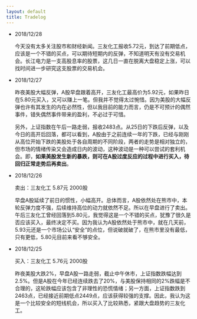 ```yaml
---
layout: default
title: Tradelog
---
```


* 2018/12/28

    今天没有太多关注股市和财经新闻。三友化工报收5.72元，到达了前期低点，应该是一个不错的买点，可以期待短期内的反弹，不知道明天有没有交易机会。长江电力是一支高股息率的股票，这几日一直在脱离大盘稳定上涨，可以找时间进一步研究这支股票的交易机会。

* 2018/12/27

    昨夜美股大幅反弹，A股早盘跟着高开，三友化工最高价为5.92元，如果昨日在5.80元买入，又可以赚上一笔。但我并不觉得太过惋惜。因为美股的大幅反弹也许有其发生的内在必然性，但以我目前的能力而言，仍是不可预计的偶然事件，错失偶然事件带来的盈利，不必过于可惜。

    另外，上证指数在午后一路走弱，报收2483点。从25日的下跌后反弹，以及今日的高开后回落，都可以看到，A股由于之前连续一年的下跌，已经与刚刚从高位开始下跌的美股处于各自周期的不同阶段，两者的走势是相对独立的，但市场的情绪传染又会造成日内的波动，这种波动是一种可以尝试的套利机会。即，**如果美股发生新的暴跌，则可在A股过度反应的过程中进行买入，待回归正常走势后再卖出**。

* 2018/12/26

    卖出：三友化工 5.87元 2000股
    
    早盘A股延续了前日的惯性，小幅高开。总体而言，A股依然处在熊市中，本轮反弹力度不强，后续维持高位的动力就依然不足。所以在早盘进行了卖出。午后三友化工曾经回落到5.80元，我觉得这是一个不错的买点，犹豫了很久是否应该买入，最终决定不买。因为我认为A股依然处于熊市中，就在几天前，5.93元还是一个市场公认“安全”的点位，但说破就破了，在熊市里没有最低，只有更低，5.80元目前来看不够安全。

* 2018/12/25

    买入：三友化工 5.76元 2000股
    
    昨夜美股大跌2%，早盘A股一路走弱，截止中午休市，上证指数跌幅达到2.5%。但是A股在今年已经连续跌去了20%，与美股保持相同的2%跌幅是不合理的，这轮跌幅应该包含了非理性的恐慌情绪；另一方面，上证指数跌到2463点，已经接近前期低点2449点，应该获得较强的支撑。因此，我认为这是一个比较安全的短线机会，所以买入了比较熟悉，紧跟大盘趋势的三友化工。
